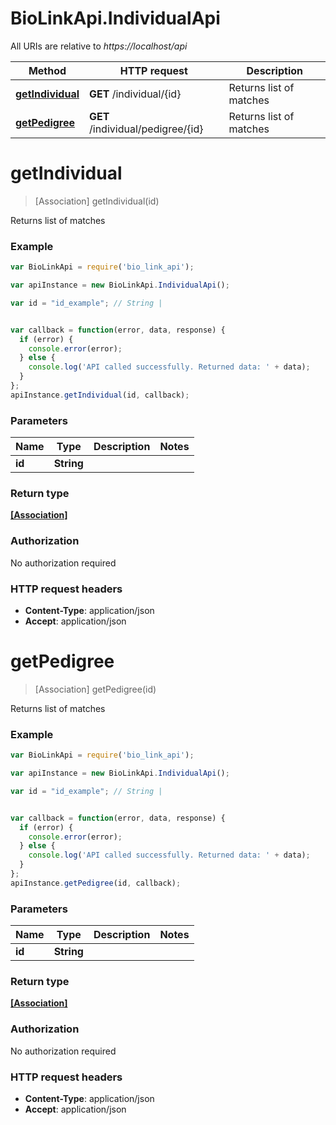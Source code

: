 # BioLinkApi.IndividualApi

All URIs are relative to *https://localhost/api*

Method | HTTP request | Description
------------- | ------------- | -------------
[**getIndividual**](IndividualApi.md#getIndividual) | **GET** /individual/{id} | Returns list of matches
[**getPedigree**](IndividualApi.md#getPedigree) | **GET** /individual/pedigree/{id} | Returns list of matches


<a name="getIndividual"></a>
# **getIndividual**
> [Association] getIndividual(id)

Returns list of matches

### Example
```javascript
var BioLinkApi = require('bio_link_api');

var apiInstance = new BioLinkApi.IndividualApi();

var id = "id_example"; // String | 


var callback = function(error, data, response) {
  if (error) {
    console.error(error);
  } else {
    console.log('API called successfully. Returned data: ' + data);
  }
};
apiInstance.getIndividual(id, callback);
```

### Parameters

Name | Type | Description  | Notes
------------- | ------------- | ------------- | -------------
 **id** | **String**|  | 

### Return type

[**[Association]**](Association.md)

### Authorization

No authorization required

### HTTP request headers

 - **Content-Type**: application/json
 - **Accept**: application/json

<a name="getPedigree"></a>
# **getPedigree**
> [Association] getPedigree(id)

Returns list of matches

### Example
```javascript
var BioLinkApi = require('bio_link_api');

var apiInstance = new BioLinkApi.IndividualApi();

var id = "id_example"; // String | 


var callback = function(error, data, response) {
  if (error) {
    console.error(error);
  } else {
    console.log('API called successfully. Returned data: ' + data);
  }
};
apiInstance.getPedigree(id, callback);
```

### Parameters

Name | Type | Description  | Notes
------------- | ------------- | ------------- | -------------
 **id** | **String**|  | 

### Return type

[**[Association]**](Association.md)

### Authorization

No authorization required

### HTTP request headers

 - **Content-Type**: application/json
 - **Accept**: application/json

